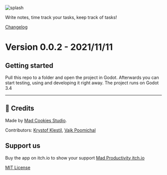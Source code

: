![splash](https://github.com/Mad-Cookies-Prototypes/mad-productivity/blob/dev/repoMain.png)

Write notes, time track your tasks, keep track of tasks!

[Changelog](https://github.com/Mad-Cookies-Prototypes/mad-productivity/blob/dev/changelog.md)


# Version 0.0.2 - 2021/11/11

## Getting started

Pull this repo to a folder and open the project in Godot. Afterwards you can start testing, using and developing it right away. The project runs on Godot 3.4

---

## 📃 Credits
Made by [Mad Cookies Studio](https://madcookies.games).

Contributors: [Krystof Klestil](https://lentsius-bark.itch.io/), [Vajk Poomichal](https://madcookies.games)

## Support us

Buy the app on itch.io to show your support [Mad Productivity itch.io](https://lentsius-bark.itch.io/mad-productivity)

[MIT License](https://github.com/Mad-Cookies-Prototypes/mad-productivity/blob/dev/LICENSE.txt)
